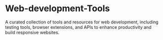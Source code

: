 # Web-development-Tools
A curated collection of tools and resources for web development, including testing tools, browser extensions, and APIs to enhance productivity and build responsive websites.
